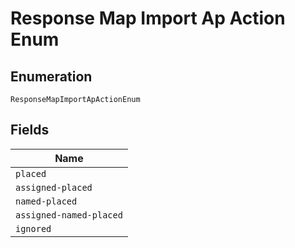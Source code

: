 
# Response Map Import Ap Action Enum

## Enumeration

`ResponseMapImportApActionEnum`

## Fields

| Name |
|  --- |
| `placed` |
| `assigned-placed` |
| `named-placed` |
| `assigned-named-placed` |
| `ignored` |

